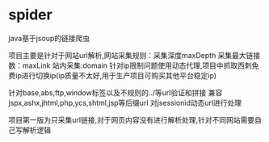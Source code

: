 # spider
java基于jsoup的链接爬虫

项目主要是针对于网站url解析,网站采集规则：采集深度maxDepth 采集最大链接数：maxLink 站内采集:domain
针对ip限制问题使用动态代理,项目中抓取西刺免费ip进行切换ip(ip质量不太好,用于生产项目可购买其他平台稳定ip)

针对base,abs,ftp,window标签以及不规则的../等url验证和拼接
兼容jspx,ashx,jhtml,php,ycs,shtml,jsp等后缀url
对jsessionid动态url进行处理

项目第一版为只采集url链接,对于网页内容没有进行解析处理,针对不同网站需要自己写解析逻辑
